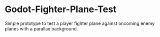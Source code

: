 # Godot-Fighter-Plane-Test
Simple prototype to test a player fighter plane against oncoming enemy planes with a parallax background.
